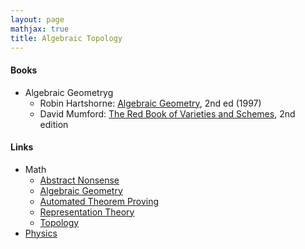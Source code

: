 ```yaml
---
layout: page
mathjax: true
title: Algebraic Topology
---
```


#### Books
* Algebraic Geometryg
  * Robin Hartshorne: [Algebraic Geometry](https://www.amazon.com/Algebraic-Geometry-Graduate-Texts-Mathematics/dp/0387902449), 2nd ed (1997)
  * David Mumford: [The Red Book of Varieties and Schemes](https://www.amazon.com/Red-Book-Varieties-Schemes-Mathematics/dp/354063293X), 2nd edition

#### Links
* Math
  * [Abstract Nonsense](math/abstract_nonsense.md)
  * [Algebraic Geometry](math/algebraic_geometry.md)
  * [Automated Theorem Proving](math/automated_theorem_proving.md)
  * [Representation Theory](math/representation_theory.md)
  * [Topology](math/topology.md)
* [Physics](physics.md)


